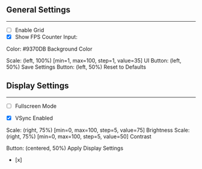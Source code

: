 ## General Settings
---
- [ ] Enable Grid
- [x] Show FPS Counter
Input: 

Color: #9370DB Background Color

Scale: (left, 100%) [min=1, max=100, step=1, value=35] UI
Button: (left, 50%) Save Settings
Button: (left, 50%) Reset to Defaults


## Display Settings
---
- [ ] Fullscreen Mode
- [x] VSync Enabled


Scale: (right, 75%) [min=0, max=100, step=5, value=75] Brightness
Scale: (right, 75%) [min=0, max=100, step=5, value=50] Contrast

Button: (centered, 50%) Apply Display Settings
- [x] 